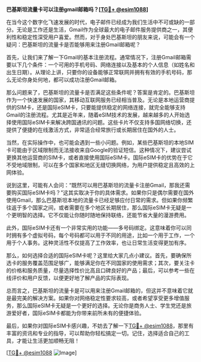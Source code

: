 **巴基斯坦流量卡可以注册gmail邮箱吗？[[TG💪+ @esim1088](https://t.me/s/esim1088)]**

在当今这个数字化飞速发展的时代，电子邮件已经成为我们生活中不可或缺的一部分。无论是工作还是生活，Gmail作为全球最大的电子邮件服务提供商之一，其便利性和稳定性深受用户喜爱。然而，对于身处巴基斯坦的朋友来说，可能会有一个疑问：巴基斯坦的流量卡是否能够用来注册Gmail邮箱呢？

首先，让我们来了解一下Gmail的基本注册流程。通常情况下，注册Gmail邮箱需要以下几个条件：一个可用的手机号码、网络连接以及基本的个人信息（如姓名和出生日期）。从理论上讲，只要你的设备能够正常联网并拥有有效的手机号码，那么无论你身处何地，都可以成功注册Gmail邮箱。

那么问题来了，巴基斯坦的流量卡是否满足这些条件呢？答案是肯定的。巴基斯坦作为一个快速发展的国家，其移动互联网服务已经相当普及。无论是本地运营商提供的SIM卡，还是国际eSIM卡，只要能提供稳定的网络连接，就完全能够支持Gmail的注册流程。尤其是近年来，随着eSIM技术的发展，越来越多的人开始选择使用国际eSIM卡来解决跨国通讯的问题。这些卡片不仅支持多国网络切换，还提供了便捷的在线激活方式，非常适合经常旅行或长期居住在国外的人士。

当然，在实际操作中，也可能会遇到一些小问题。例如，某些巴基斯坦的本地SIM卡可能由于区域限制而无法接收来自Google的验证短信。这种情况下，建议尝试更换其他运营商的SIM卡，或者直接使用国际eSIM卡。国际eSIM卡的优势在于它不受地域限制，可以在多个国家和地区无缝切换网络，为用户提供稳定且高效的上网体验。

说到这里，可能有人会问：“既然可以用巴基斯坦的流量卡注册Gmail，那我还需要购买国际eSIM卡吗？”这其实取决于你的具体需求。如果你只是偶尔需要在国外使用Gmail，那么巴基斯坦本地的流量卡已经足够应付日常的需求。但如果你频繁往返于多个国家之间，或者需要在多个地区长期居住，那么国际eSIM卡无疑是一个更明智的选择。它不仅能让你随时随地保持联络，还能节省大量的漫游费用。

此外，国际eSIM卡还有一个非常实用的功能——多号码绑定。这意味着你可以同时拥有多个虚拟号码，每个号码都可以用于不同的用途，比如一个用于工作，一个用于个人事务。这种灵活性不仅提高了工作效率，也让日常生活变得更加有序。

那么，如何选择合适的国际eSIM卡呢？这里给大家几点小建议。首先，要确保所选卡的服务覆盖范围足够广，能够满足你在不同国家的使用需求；其次，要关注卡的价格和服务质量，尽量选择性价比高且口碑良好的产品；最后，可以参考一些在线评价和用户反馈，以便更好地了解产品的实际表现。

总而言之，巴基斯坦的流量卡是可以用来注册Gmail邮箱的，但这并不意味着它就是最完美的解决方案。如果你对网络稳定性要求较高，或者希望享受更多增值服务，那么国际eSIM卡无疑是一个更好的选择。无论你是商务人士、学生党还是旅游爱好者，国际eSIM卡都能为你带来前所未有的便捷体验。

最后，如果你对国际eSIM卡感兴趣，不妨去了解一下[TG💪+ @esim1088](https://t.me/s/esim1088)，那里有丰富的资讯和专业的指导，可以帮助你轻松搞定一切。记住，选择适合自己的工具，才能让生活更加顺畅无阻！

[[TG💪+ @esim1088](https://t.me/s/esim1088) ![Image](https://i.postimg.cc/4NQfJmqS/Snipaste-2025-05-13-00-14-12.png)]
